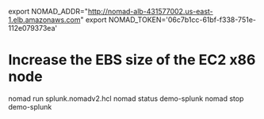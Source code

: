 export NOMAD_ADDR="http://nomad-alb-431577002.us-east-1.elb.amazonaws.com"
export NOMAD_TOKEN='06c7b1cc-61bf-f338-751e-112e079373ea'

# Increase the EBS size of the EC2 x86 node

nomad run splunk.nomadv2.hcl
nomad status demo-splunk
nomad stop demo-splunk

